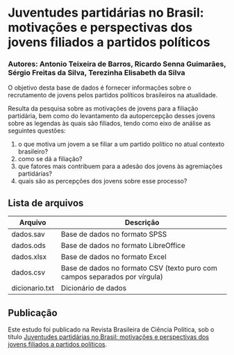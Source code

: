 # Juventudes partidárias no Brasil: motivações e perspectivas dos jovens filiados a partidos políticos

### Autores: Antonio Teixeira de Barros, Ricardo Senna Guimarães, Sérgio Freitas da Silva, Terezinha Elisabeth da Silva

O objetivo desta base de dados é fornecer informações sobre o recrutamento de jovens pelos partidos políticos brasileiros na atualidade.

Resulta da pesquisa sobre as motivações de jovens para a filiação partidária, bem como do levantamento da autopercepção desses jovens sobre as legendas às quais são filiados, tendo como eixo de análise as seguintes questões: 

1. o que motiva um jovem a se filiar a um partido político no atual contexto brasileiro? 
2. como se dá a filiação? 
3. que fatores mais contribuem para a adesão dos jovens às agremiações partidárias? 
4. quais são as percepções dos jovens sobre esse processo? 

## Lista de arquivos

| **Arquivo** | **Descrição** |
| --- | --- |
| dados.sav | Base de dados no formato SPSS |
| dados.ods | Base de dados no formato LibreOffice |
| dados.xlsx | Base de dados no formato Excel |
| dados.csv | Base de dados no formato CSV (texto puro com campos separados por vírgula) |
| dicionario.txt | Dicionário de dados |

## Publicação 

Este estudo foi publicado na Revista Brasileira de Ciência Política, sob o título  [Juventudes partidárias no Brasil: motivações e perspectivas dos jovens filiados a partidos políticos](https://www.scielo.br/scielo.php?script=sci_arttext&pid=S0103-33522019000300113&lng=en&nrm=iso&tlng=pt).

